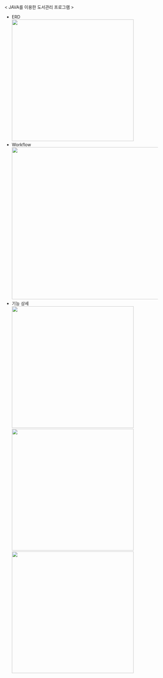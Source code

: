 
< JAVA를 이용한 도서관리 프로그램 >

- ERD <br>
<img src="https://github.com/juyub/BookM_TTT/assets/126839881/81e33f9a-b9c8-4b6b-9682-e268e5b5011f" width="400" /> <br>
- Workflow <br>
<img src="https://github.com/juyub/BookM_TTT/assets/126839881/3164f7c5-2e28-43e3-909c-9acd17b155c4" width="500" /> <br>
- 기능 상세 <br>
<img src="https://github.com/juyub/BookM_TTT/assets/126839881/a40a4036-05db-4e3f-9f55-61b2c927768c" width="400" /> <br>
<img src="https://github.com/juyub/BookM_TTT/assets/126839881/5f01518b-bdc0-4a19-b41c-b9fc0a7170d3" width="400" /> <br>
<img src="https://github.com/juyub/BookM_TTT/assets/126839881/8b0df5c9-7755-409e-9b63-0e69dbfbeab6" width="400" /> <br>

<!--
<img src="https://github.com/juyub/BookM_TTT/assets/126839881/8370b79b-21c8-4cb7-add8-594e48696f26" width="400" /> <br>
<img src="https://github.com/juyub/BookM_TTT/assets/126839881/6992d267-90be-439f-8518-4bbb314e321d" width="400" /> <br>
<img src="https://github.com/juyub/BookM_TTT/assets/126839881/71a69d7b-0274-4516-bc1b-3e6e17b6b26e" width="400" /> <br>
<img src="https://github.com/juyub/BookM_TTT/assets/126839881/359cf93c-616f-45a9-8c04-40cd713989f7" width="400" /> <br>
-->
